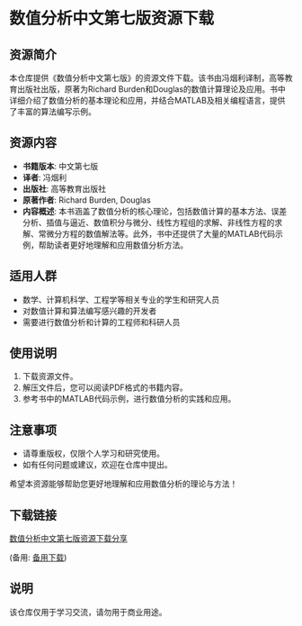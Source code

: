 # 数值分析中文第七版资源下载

## 资源简介

本仓库提供《数值分析中文第七版》的资源文件下载。该书由冯烟利译制，高等教育出版社出版，原著为Richard Burden和Douglas的数值计算理论及应用。书中详细介绍了数值分析的基本理论和应用，并结合MATLAB及相关编程语言，提供了丰富的算法编写示例。

## 资源内容

- **书籍版本**: 中文第七版
- **译者**: 冯烟利
- **出版社**: 高等教育出版社
- **原著作者**: Richard Burden, Douglas
- **内容概述**: 本书涵盖了数值分析的核心理论，包括数值计算的基本方法、误差分析、插值与逼近、数值积分与微分、线性方程组的求解、非线性方程的求解、常微分方程的数值解法等。此外，书中还提供了大量的MATLAB代码示例，帮助读者更好地理解和应用数值分析方法。

## 适用人群

- 数学、计算机科学、工程学等相关专业的学生和研究人员
- 对数值计算和算法编写感兴趣的开发者
- 需要进行数值分析和计算的工程师和科研人员

## 使用说明

1. 下载资源文件。
2. 解压文件后，您可以阅读PDF格式的书籍内容。
3. 参考书中的MATLAB代码示例，进行数值分析的实践和应用。

## 注意事项

- 请尊重版权，仅限个人学习和研究使用。
- 如有任何问题或建议，欢迎在仓库中提出。

希望本资源能够帮助您更好地理解和应用数值分析的理论与方法！

## 下载链接
[数值分析中文第七版资源下载分享](https://pan.quark.cn/s/61851623430c) 

(备用: [备用下载](https://pan.baidu.com/s/1f7Qi9eQYRuOMuHSNvZGefQ?pwd=1234))

## 说明

该仓库仅用于学习交流，请勿用于商业用途。
